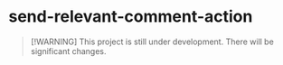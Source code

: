 # send-relevant-comment-action

> [!WARNING] This project is still under development. There will be significant
> changes.
